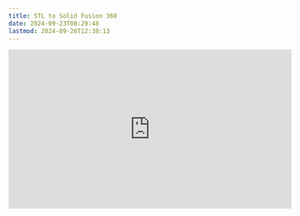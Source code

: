 ```yaml
---
title: STL to Solid Fusion 360
date: 2024-09-23T08:29:48
lastmod: 2024-09-26T12:38:13
---
```


<div class="iframe-16-9-container">
<iframe class="youTubeIframe" width="560" height="315" src="https://www.youtube.com/embed/dfg27yOfV50?rel=0" title="YouTube video player" frameborder="0" allow="accelerometer; autoplay; clipboard-write; encrypted-media; gyroscope; picture-in-picture; web-share" referrerpolicy="strict-origin-when-cross-origin" allowfullscreen></iframe>
</div>
